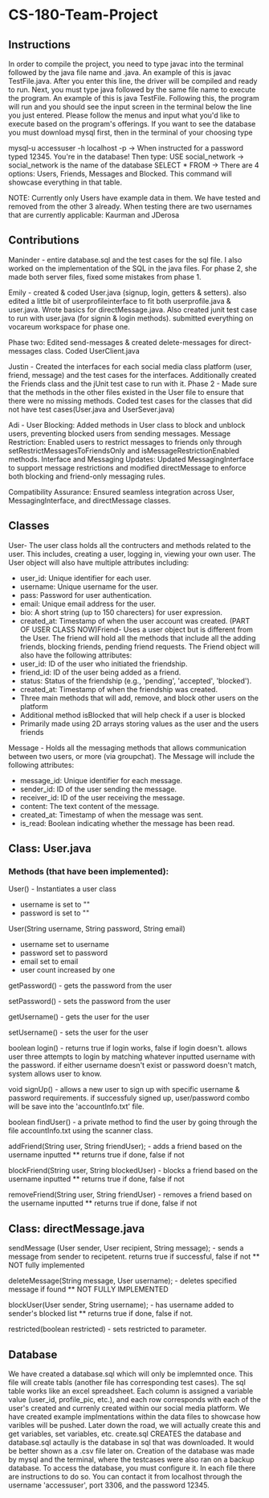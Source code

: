 # CS-180-Team-Project

## Instructions
In order to compile the project, you need to type javac into the terminal followed by the java file name and .java. An example of this is javac TestFile.java. After you enter this line, the driver will be compiled and ready to run. Next, you must type java followed by the same file name to execute the program. An example of this is java TestFile. Following this, the program will run and you should see the input screen in the terminal below the line you just entered. Please follow the menus and input what you'd like to execute based on the program's offerings. If you want to see the database you must download mysql first, then in the terminal of your choosing type 

mysql-u accessuser -h localhost -p -> When instructed for a password typed 12345. You're in the database! Then type:
USE social_network -> social_network is the name of the database
SELECT * FROM <Name of the Table> -> There are 4 options: Users, Friends, Messages and Blocked. This command will showcase everything in that table. 

NOTE: Currently only Users have example data in them. We have tested and removed from the other 3 already. When testing there are two usernames that are currently applicable: Kaurman and JDerosa


## Contributions
Maninder - entire database.sql and the test cases for the sql file. I also worked on the implementation of the SQL in the java files. For phase 2, she made both server files, fixed some mistakes from phase 1.

Emily - created & coded User.java (signup, login, getters & setters). also edited a little bit of userprofileinterface to fit both userprofile.java & user.java. Wrote basics for directMessage.java. Also created junit test case to run with user.java (for signin & login methods). submitted everything on vocareum workspace for phase one.

Phase two: Edited send-messages & created delete-messages for direct-messages class. Coded UserClient.java

Justin - Created the interfaces for each social media class platform (user, friend, message) and the test cases for the interfaces. Additionally created the Friends class and the jUnit test case to run with it.
Phase 2 - Made sure that the methods in the other files existed in the User file to ensure that there were no missing methods. Coded test cases for the classes that did not have test cases(User.java and UserSever.java)

Adi - User Blocking: Added methods in User class to block and unblock users, preventing blocked users from sending messages. Message Restriction: Enabled users to restrict messages to friends only through setRestrictMessagesToFriendsOnly and isMessageRestrictionEnabled methods. Interface and Messaging Updates: Updated MessagingInterface to support message restrictions and modified directMessage to enforce both blocking and friend-only messaging rules.

Compatibility Assurance: Ensured seamless integration across User, MessagingInterface, and directMessage classes.

## Classes
User- The user class holds all the contructers and methods related to the user. This includes, creating a user, logging in, viewing your own user. The User object will also have multiple attributes including:
- user_id: Unique identifier for each user.
- username: Unique username for the user.
- pass: Password for user authentication.
- email: Unique email address for the user.
- bio: A short string (up to 150 charecters) for user expression.
- created_at: Timestamp of when the user account was created.
(PART OF USER CLASS NOW)Friend- Uses a user object but is different from the User. The friend will hold all the methods that include all the adding friends, blocking friends, pending friend requests. The Friend object will also have the following attributes:
- user_id: ID of the user who initiated the friendship.
- friend_id: ID of the user being added as a friend.
- status: Status of the friendship (e.g., 'pending', 'accepted', 'blocked').
- created_at: Timestamp of when the friendship was created.
- Three main methods that will add, remove, and block other users on the platform
- Additional method isBlocked that will help check if a user is blocked
- Primarily made using 2D arrays storing values as the user and the users friends


Message - Holds all the messaging methods that allows communication between two users, or more (via groupchat). The Message will include the following attributes:
- message_id: Unique identifier for each message.
- sender_id: ID of the user sending the message.
- receiver_id: ID of the user receiving the message.
- content: The text content of the message.
- created_at: Timestamp of when the message was sent.
- is_read: Boolean indicating whether the message has been read.

## Class: User.java

### Methods (that have been implemented):
User() - Instantiates a user class
- username is set to ""
- password is set to ""

User(String username, String password, String email)
- username set to username
- password set to password
- email set to email
- user count increased by one

getPassword() - gets the password from the user

setPassword() - sets the password from the user

getUsername() - gets the user for the user

setUsername() - sets the user for the user

boolean login() - returns true if login works, false if login doesn't. allows user three attempts to login by matching whatever inputted username with the password. if either username doesn't exist or password doesn't match, system allows user to know.

void signUp() - allows a new user to sign up with specific username & password requirements. if successfuly signed up, user/password combo will be save into the 'accountInfo.txt' file.

boolean findUser() - a private method to find the user by going through the file accountInfo.txt using the scanner class.

addFriend(String user, String friendUser); - adds a friend based on the username inputted
** returns true if done, false if not

blockFriend(String user, String blockedUser) - blocks a friend based on the username inputted
** returns true if done, false if not

removeFriend(String user, String friendUser) - removes a friend based on the username inputted
** returns true if done, false if not

## Class: directMessage.java

sendMessage (User sender, User recipient, String message); - sends a message from sender to recipetent. returns true if successful, false if not
** NOT fully implemented

deleteMessage(String message, User username); - deletes specified message if found
** NOT FULLY IMPLEMENTED

blockUser(User sender, String username); - has username added to sender's blocked list
** returns true if done, false if not.

restricted(boolean restricted) - sets restricted to parameter.


## Database
We have created a database.sql which will only be implemnted once. This file will create tabls (another file has corresponding test cases). The sql table works like an excel spreadsheet. Each column is assigned a variable value (user_id, profile_pic, etc.), and each row corresponds with each of the user's created and currenly created within our social media platform. We have created example implmentations within the data files to showcase how varibles will be pushed. Later down the road, we will actually create this and get variables, set variables, etc. create.sql CREATES the database and database.sql actaully is the database in sql that was downloaded. It would be better shown as a .csv file later on. Creation of the database was made by mysql and the terminal, where the testcases were also ran on a backup database. To access the database, you must configure it. In each file there are instructions to do so. You can contact it from localhost through the username 'accessuser', port 3306, and the password 12345. 
